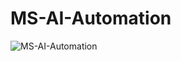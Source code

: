 # MS-AI-Automation

![MS-AI-Automation](https://socialify.git.ci/KrishGaur1354/MS-AI-Automation/image?font=Rokkitt&language=1&name=1&owner=1&pattern=Floating%20Cogs&theme=Dark)
